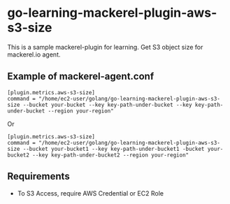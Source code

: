 # go-learning-mackerel-plugin-aws-s3-size

This is a sample mackerel-plugin for learning.
Get S3 object size for mackerel.io agent.

## Example of mackerel-agent.conf

```
[plugin.metrics.aws-s3-size]
command = "/home/ec2-user/golang/go-learning-mackerel-plugin-aws-s3-size --bucket your-bucket --key key-path-under-bucket --key key-path-under-bucket --region your-region"
```

Or

```
[plugin.metrics.aws-s3-size]
command = "/home/ec2-user/golang/go-learning-mackerel-plugin-aws-s3-size --bucket your-bucket1 --key key-path-under-bucket1 -bucket your-bucket2 --key key-path-under-bucket2 --region your-region"
```

## Requirements

* To S3 Access, require AWS Credential or EC2 Role

